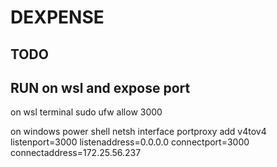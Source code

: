 # DEXPENSE

## TODO

## RUN on wsl and expose port

on wsl terminal
sudo ufw allow 3000

on windows power shell
netsh interface portproxy add v4tov4 listenport=3000 listenaddress=0.0.0.0 connectport=3000 connectaddress=172.25.56.237
